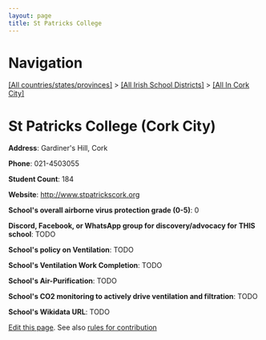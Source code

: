 ```yaml
---
layout: page
title: St Patricks College
---
```

# Navigation

[[All countries/states/provinces]](../../..) > [[All Irish School Districts]](../..) > [[All In Cork City]](..)

# St Patricks College (Cork City)

**Address**: Gardiner's Hill, Cork

**Phone**: 021-4503055

**Student Count**: 184

**Website**: <http://www.stpatrickscork.org>

**School's overall airborne virus protection grade (0-5)**: 0

**Discord, Facebook, or WhatsApp group for discovery/advocacy for THIS school**: TODO

**School's policy on Ventilation**: TODO

**School's Ventilation Work Completion**: TODO

**School's Air-Purification**: TODO

**School's CO2 monitoring to actively drive ventilation and filtration**: TODO

**School's Wikidata URL**: TODO


[Edit this page](https://github.com/ventilate-schools/Ireland/edit/main/./Cork_City/St_Patricks_College.md). See also [rules for contribution](../../../contribution-rules/)